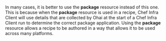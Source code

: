 In many cases, it is better to use the **package** resource instead of
this one. This is because when the **package** resource is used in a
recipe, Chef Infra Client will use details that are collected by Ohai at
the start of a Chef Infra Client run to determine the correct package
application. Using the **package** resource allows a recipe to be
authored in a way that allows it to be used across many platforms.
